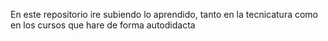 En este repositorio ire subiendo lo aprendido, tanto en la tecnicatura como en los cursos que hare de forma autodidacta
